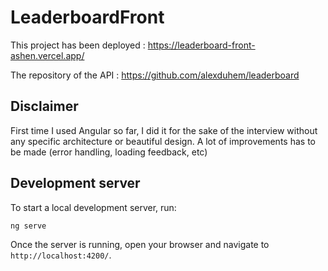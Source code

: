 # LeaderboardFront

This project has been deployed : https://leaderboard-front-ashen.vercel.app/

The repository of the API : https://github.com/alexduhem/leaderboard

## Disclaimer 
First time I used Angular so far, I did it for the sake of the interview without any specific architecture or beautiful design.
A lot of improvements has to be made (error handling, loading feedback, etc)

## Development server

To start a local development server, run:

```bash
ng serve
```

Once the server is running, open your browser and navigate to `http://localhost:4200/`.
